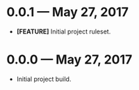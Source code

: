 # 0.0.1 &mdash; May 27, 2017

- **[FEATURE]** Initial project ruleset.

# 0.0.0 &mdash; May 27, 2017

- Initial project build.
